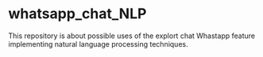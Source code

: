 # whatsapp_chat_NLP
This repository is about possible uses of the explort chat Whastapp feature implementing natural language processing techniques.
